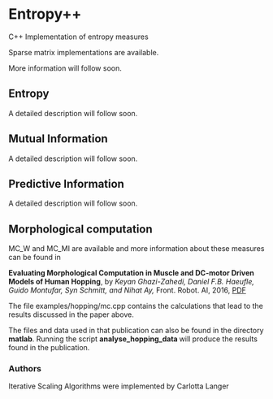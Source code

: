 # Entropy++
C++ Implementation of entropy measures

Sparse matrix implementations are available.

More information will follow soon.

## Entropy

A detailed description will follow soon.

## Mutual Information

A detailed description will follow soon.

## Predictive Information

A detailed description will follow soon.

## Morphological computation

MC_W and MC_MI are available and more information about these measures can be found in

<b>Evaluating Morphological Computation in Muscle and DC-motor Driven Models of Human Hopping</b>, by <i> Keyan Ghazi-Zahedi, Daniel F.B. Haeufle, Guido Montufar, Syn Schmitt, and Nihat Ay,</i> Front. Robot. AI, 2016, [PDF](http://journal.frontiersin.org/article/10.3389/frobt.2016.00042/full)


The file examples/hopping/mc.cpp contains the calculations that lead to the results discussed in the paper above. 

The files and data used in that publication can also be found in the directory <b> matlab</b>. Running the script <b> analyse_hopping_data </b> will produce the results found in the publication.

### Authors
Iterative Scaling Algorithms were implemented by Carlotta Langer
